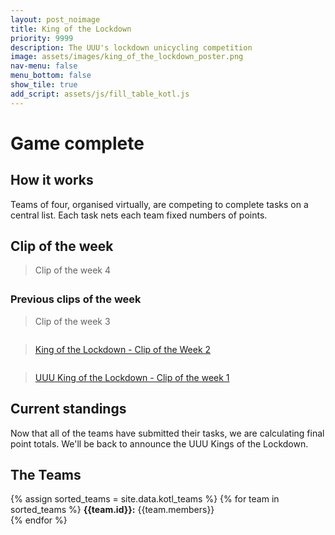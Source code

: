 ```yaml
---
layout: post_noimage
title: King of the Lockdown
priority: 9999
description: The UUU's lockdown unicycling competition 
image: assets/images/king_of_the_lockdown_poster.png
nav-menu: false
menu_bottom: false
show_tile: true
add_script: assets/js/fill_table_kotl.js
---
```

# Game complete
## How it works

Teams of four, organised virtually, are competing to complete tasks on a central list. Each task nets each team fixed numbers of points.

## Clip of the week
<div id="fb-root"></div>
<script async defer crossorigin="anonymous" src="https://connect.facebook.net/en_GB/sdk.js#xfbml=1&version=v6.0"></script>
<div class="fb-video" style="margin-bottom:2em" data-href="https://www.facebook.com/theunionofukunicyclists/videos/246544833092702/" data-show-text="false" data-width=""><blockquote cite="https://developers.facebook.com/theunionofukunicyclists/videos/246544833092702/" class="fb-xfbml-parse-ignore"><a href="https://developers.facebook.com/theunionofukunicyclists/videos/246544833092702/"></a>Clip of the week 4</a></blockquote></div>

### Previous clips of the week
<div class="fb-video" style="margin-bottom:2em" data-href="https://www.facebook.com/theunionofukunicyclists/videos/2896561930419862/" data-show-text="false" data-width="300"><blockquote cite="https://developers.facebook.com/theunionofukunicyclists/videos/2896561930419862/" class="fb-xfbml-parse-ignore"><a href="https://developers.facebook.com/theunionofukunicyclists/videos/2896561930419862/"></a>Clip of the week 3</a></blockquote></div>
<div class="fb-video" style="margin-bottom:2em" data-href="https://www.facebook.com/theunionofukunicyclists/videos/860369674475026/" data-show-text="false" data-width="300"><blockquote cite="https://developers.facebook.com/theunionofukunicyclists/videos/860369674475026/" class="fb-xfbml-parse-ignore"><a href="https://developers.facebook.com/theunionofukunicyclists/videos/860369674475026/">King of the Lockdown - Clip of the Week 2</a></blockquote></div>
<div class="fb-video" style="margin-bottom:2em" data-href="https://www.facebook.com/theunionofukunicyclists/videos/216253039636451/" data-show-text="false" data-width="300"><blockquote cite="https://developers.facebook.com/theunionofukunicyclists/videos/216253039636451/" class="fb-xfbml-parse-ignore"><a href="https://developers.facebook.com/theunionofukunicyclists/videos/216253039636451/">UUU King of the Lockdown - Clip of the week 1</a></blockquote></div>

## Current standings

Now that all of the teams have submitted their tasks, we are calculating final point totals. We'll be back to announce the UUU Kings of the Lockdown.

<!---
<html>
	<table id='results-table' style="width:100%">
      <tr>
        <th>Place</th>
        <th>Team</th>
        <th>Points</th>
      </tr>
    </table>
</html>
-->

## The Teams
<div>
	{% assign sorted_teams = site.data.kotl_teams %}
	{% for team in sorted_teams %}
	<b>{{team.id}}:</b> {{team.members}}<br>
	{% endfor %}
</div>
